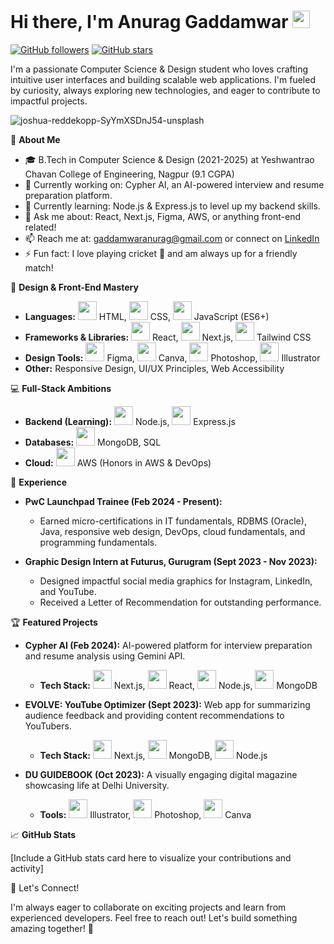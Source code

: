 # Hi there, I'm Anurag Gaddamwar <img src="https://media.giphy.com/media/hvRJCLFzcasrR4ia7z/giphy.gif" width="28px">

[![GitHub followers](https://img.shields.io/github/followers/Anurag-Gaddamwar?style=social&label=Follow&logo=github)](https://github.com/Anurag-Gaddamwar)  [![GitHub stars](https://img.shields.io/github/stars/Anurag-Gaddamwar?style=social&label=Star&logo=github)](https://github.com/Anurag-Gaddamwar)

I'm a passionate Computer Science & Design student who loves crafting intuitive user interfaces and building scalable web applications. I'm fueled by curiosity, always exploring new technologies, and eager to contribute to impactful projects.

![joshua-reddekopp-SyYmXSDnJ54-unsplash](https://github.com/Anurag-Gaddamwar/Anurag-Gaddamwar/assets/123613177/c723f607-5443-42e2-abf7-e9f92aecde80)



🚀 **About Me**

- 🎓 B.Tech in Computer Science & Design (2021-2025) at Yeshwantrao Chavan College of Engineering, Nagpur (9.1 CGPA)
- 🔭 Currently working on: Cypher AI, an AI-powered interview and resume preparation platform.
- 🌱 Currently learning: Node.js & Express.js to level up my backend skills. 
- 💬 Ask me about: React, Next.js, Figma, AWS, or anything front-end related!
- 📫 Reach me at: gaddamwaranurag@gmail.com or connect on [LinkedIn](https://www.linkedin.com/in/anurag-gaddamwar/)
- ⚡ Fun fact: I love playing cricket 🏏 and am always up for a friendly match!

🎨 **Design & Front-End Mastery**

- **Languages:** <img src="https://cdn.jsdelivr.net/gh/devicons/devicon/icons/html5/html5-original.svg" width="30px"> HTML, <img src="https://cdn.jsdelivr.net/gh/devicons/devicon/icons/css3/css3-original.svg" width="30px"> CSS, <img src="https://cdn.jsdelivr.net/gh/devicons/devicon/icons/javascript/javascript-original.svg" width="30px"> JavaScript (ES6+)
- **Frameworks & Libraries:** <img src="https://cdn.jsdelivr.net/gh/devicons/devicon/icons/react/react-original.svg" width="30px"> React, <img src="https://cdn.jsdelivr.net/gh/devicons/devicon/icons/nextjs/nextjs-original.svg" width="30px"> Next.js, <img src="https://cdn.jsdelivr.net/gh/devicons/devicon/icons/tailwindcss/tailwindcss-plain.svg" width="30px"> Tailwind CSS
- **Design Tools:** <img src="https://cdn.jsdelivr.net/gh/devicons/devicon/icons/figma/figma-original.svg" width="30px"> Figma, <img src="https://cdn.jsdelivr.net/gh/devicons/devicon/icons/canva/canva-original.svg" width="30px"> Canva, <img src="https://cdn.jsdelivr.net/gh/devicons/devicon/icons/photoshop/photoshop-plain.svg" width="30px"> Photoshop, <img src="https://cdn.jsdelivr.net/gh/devicons/devicon/icons/illustrator/illustrator-plain.svg" width="30px"> Illustrator
- **Other:** Responsive Design, UI/UX Principles, Web Accessibility

💻 **Full-Stack Ambitions**

- **Backend (Learning):**  <img src="https://cdn.jsdelivr.net/gh/devicons/devicon/icons/nodejs/nodejs-original.svg" width="30px"> Node.js, <img src="https://cdn.jsdelivr.net/gh/devicons/devicon/icons/express/express-original.svg" width="30px"> Express.js
- **Databases:** <img src="https://cdn.jsdelivr.net/gh/devicons/devicon/icons/mongodb/mongodb-original.svg" width="30px"> MongoDB, SQL
- **Cloud:** <img src="https://cdn.jsdelivr.net/gh/devicons/devicon/icons/amazonwebservices/amazonwebservices-original.svg" width="30px"> AWS (Honors in AWS & DevOps)

💼 **Experience**

- **PwC Launchpad Trainee (Feb 2024 - Present):**
  - Earned micro-certifications in IT fundamentals, RDBMS (Oracle), Java, responsive web design, DevOps, cloud fundamentals, and programming fundamentals.

- **Graphic Design Intern at Futurus, Gurugram (Sept 2023 - Nov 2023):**
  - Designed impactful social media graphics for Instagram, LinkedIn, and YouTube.
  - Received a Letter of Recommendation for outstanding performance.

🏆 **Featured Projects**

- **Cypher AI (Feb 2024):**  AI-powered platform for interview preparation and resume analysis using Gemini API.
  - **Tech Stack:** <img src="https://cdn.jsdelivr.net/gh/devicons/devicon/icons/nextjs/nextjs-original.svg" width="30px"> Next.js, <img src="https://cdn.jsdelivr.net/gh/devicons/devicon/icons/react/react-original.svg" width="30px"> React, <img src="https://cdn.jsdelivr.net/gh/devicons/devicon/icons/nodejs/nodejs-original.svg" width="30px"> Node.js, <img src="https://cdn.jsdelivr.net/gh/devicons/devicon/icons/mongodb/mongodb-original.svg" width="30px"> MongoDB

- **EVOLVE: YouTube Optimizer (Sept 2023):** Web app for summarizing audience feedback and providing content recommendations to YouTubers.
  - **Tech Stack:** <img src="https://cdn.jsdelivr.net/gh/devicons/devicon/icons/nextjs/nextjs-original.svg" width="30px"> Next.js, <img src="https://cdn.jsdelivr.net/gh/devicons/devicon/icons/mongodb/mongodb-original.svg" width="30px"> MongoDB, <img src="https://cdn.jsdelivr.net/gh/devicons/devicon/icons/nodejs/nodejs-original.svg" width="30px"> Node.js

- **DU GUIDEBOOK (Oct 2023):** A visually engaging digital magazine showcasing life at Delhi University.
  - **Tools:** <img src="https://cdn.jsdelivr.net/gh/devicons/devicon/icons/illustrator/illustrator-plain.svg" width="30px"> Illustrator, <img src="https://cdn.jsdelivr.net/gh/devicons/devicon/icons/photoshop/photoshop-plain.svg" width="30px"> Photoshop, <img src="https://cdn.jsdelivr.net/gh/devicons/devicon/icons/canva/canva-original.svg" width="30px"> Canva

📈 **GitHub Stats**

[Include a GitHub stats card here to visualize your contributions and activity]

🤝 Let's Connect!

I'm always eager to collaborate on exciting projects and learn from experienced developers. Feel free to reach out! Let's build something amazing together! 🚀
